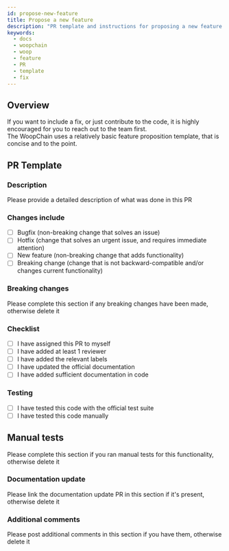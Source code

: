 ```yaml
---
id: propose-new-feature
title: Propose a new feature
description: "PR template and instructions for proposing a new feature."
keywords:
  - docs
  - woopchain
  - woop
  - feature
  - PR
  - template
  - fix
---
```


## Overview

If you want to include a fix, or just contribute to the code, it is highly encouraged for you to reach out to the team first. <br/>
The WoopChain uses a relatively basic feature proposition template, that is concise and to the point.

## PR Template

### Description

Please provide a detailed description of what was done in this PR

### Changes include

- [ ] Bugfix (non-breaking change that solves an issue)
- [ ] Hotfix (change that solves an urgent issue, and requires immediate attention)
- [ ] New feature (non-breaking change that adds functionality)
- [ ] Breaking change (change that is not backward-compatible and/or changes current functionality)

### Breaking changes

Please complete this section if any breaking changes have been made, otherwise delete it

### Checklist

- [ ] I have assigned this PR to myself
- [ ] I have added at least 1 reviewer
- [ ] I have added the relevant labels
- [ ] I have updated the official documentation
- [ ] I have added sufficient documentation in code

### Testing

- [ ] I have tested this code with the official test suite
- [ ] I have tested this code manually

## Manual tests

Please complete this section if you ran manual tests for this functionality, otherwise delete it

### Documentation update

Please link the documentation update PR in this section if it's present, otherwise delete it

### Additional comments

Please post additional comments in this section if you have them, otherwise delete it